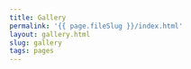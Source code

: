 ```yaml
---
title: Gallery
permalink: '{{ page.fileSlug }}/index.html'
layout: gallery.html
slug: gallery
tags: pages
---
```



